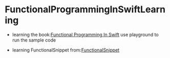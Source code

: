 # FunctionalProgrammingInSwiftLearning

* learning the book:[Functional Programming In Swift](http://www.objc.io/books/fpinswift/)
use playground to run the sample code

* learning FunctionalSnippet from:[FunctionalSnippet](http://www.objc.io/blog/archive/)
